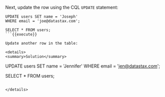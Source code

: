 Next, update the row using the CQL `UPDATE` statement:
```
UPDATE users SET name = 'Joseph' 
WHERE email = 'joe@datastax.com';

SELECT * FROM users;
```{{execute}}

Update another row in the table:

<details>
<summary>Solution</summary> 

```
UPDATE users SET name = 'Jennifer' 
WHERE email = 'jen@datastax.com';

SELECT * FROM users;
```{{execute}}

</details>
